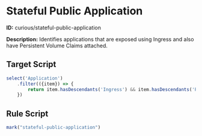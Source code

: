 # Stateful Public Application
**ID:** curious/stateful-public-application

**Description:** Identifies applications that are exposed using Ingress and also have Persistent Volume Claims attached.

## Target Script
```js
select('Application')
    .filter(({item}) => {
        return item.hasDescendants('Ingress') && item.hasDescendants('Persistent Volume Claim');
    })
```
## Rule Script
```js
mark("stateful-public-application")

```
